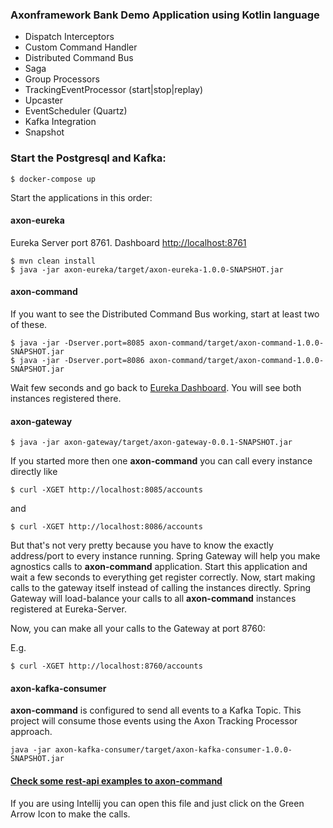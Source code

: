 ### Axonframework Bank Demo Application using Kotlin language
    
* Dispatch Interceptors
* Custom Command Handler
* Distributed Command Bus
* Saga
* Group Processors
* TrackingEventProcessor (start|stop|replay)
* Upcaster
* EventScheduler (Quartz)
* Kafka Integration
* Snapshot


### Start the Postgresql and Kafka:

```$ docker-compose up```

Start the applications in this order:

#### **axon-eureka** 

Eureka Server port 8761. Dashboard [http://localhost:8761](http://localhost:8761)

```
$ mvn clean install
$ java -jar axon-eureka/target/axon-eureka-1.0.0-SNAPSHOT.jar
```

#### **axon-command**

If you want to see the Distributed Command Bus working, start at least two of these.

```
$ java -jar -Dserver.port=8085 axon-command/target/axon-command-1.0.0-SNAPSHOT.jar
$ java -jar -Dserver.port=8086 axon-command/target/axon-command-1.0.0-SNAPSHOT.jar
```
  
Wait few seconds and go back to [Eureka Dashboard](http://localhost:8761). You will see both instances registered there. 

#### **axon-gateway**

```
$ java -jar axon-gateway/target/axon-gateway-0.0.1-SNAPSHOT.jar
```

If you started more then one **axon-command** you can call every instance directly like 

```
$ curl -XGET http://localhost:8085/accounts
```
and 
```
$ curl -XGET http://localhost:8086/accounts
```

But that's not very pretty because you have to know the exactly address/port to every instance running.
Spring Gateway will help you make agnostics calls to **axon-command** application. 
Start this application and wait a few seconds to everything get register correctly. 
Now, start making calls to the gateway itself instead of calling the instances directly. 
Spring Gateway will load-balance your calls to all **axon-command** instances registered at Eureka-Server. 

Now, you can make all your calls to the Gateway at port 8760:

E.g.
```
$ curl -XGET http://localhost:8760/accounts
```

#### axon-kafka-consumer

**axon-command** is configured to send all events to a Kafka Topic. This project will consume those events using the Axon Tracking Processor approach.

```
java -jar axon-kafka-consumer/target/axon-kafka-consumer-1.0.0-SNAPSHOT.jar
```

#### [Check some rest-api examples to axon-command](axon-command/src/test/resources/accounts.http)

If you are using Intellij you can open this file and just click on the Green Arrow Icon to make the calls.


